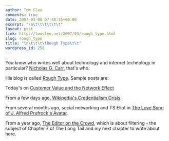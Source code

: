 ```yaml
---
author: Tom Slee
comments: true
date: 2007-03-08 07:48:45+00:00
excerpt: "\n\t\t\t\t\t\t"
layout: post
link: http://tomslee.net/2007/03/rough_type.html
slug: rough_type
title: "\n\t\t\t\tRough Type\t\t"
wordpress_id: 258
---
```



				

You know who writes well about technology and internet technology in particular? [Nicholas G. Carr](http://www.nicholasgcarr.com/), that's who.




His blog is called [Rough Type](http://www.roughtype.com). Sample posts are:




Today's on [Customer Value and the Network Effect](http://www.roughtype.com/archives/2007/03/the_value_of_ne.php)




From a few days ago, [Wikipedia's Credentialism Crisis](http://www.roughtype.com/archives/2007/03/wikipedias_cred.php).




From several months ago, social networking and TS Eliot in [The Love Song of J. Alfred Prufrock's Avatar](http://www.roughtype.com/archives/2006/05/the_love_song_o_1.php).




From a year ago, [The Editor on the Crowd](http://www.roughtype.com/archives/2006/03/the_editor_and.php), which is about filtering - the subject of Chapter 7 of The Long Tail and my next chapter to write about here.


		
